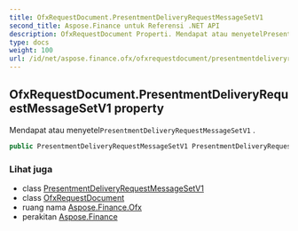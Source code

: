 ```yaml
---
title: OfxRequestDocument.PresentmentDeliveryRequestMessageSetV1
second_title: Aspose.Finance untuk Referensi .NET API
description: OfxRequestDocument Properti. Mendapat atau menyetelPresentmentDeliveryRequestMessageSetV1 .
type: docs
weight: 100
url: /id/net/aspose.finance.ofx/ofxrequestdocument/presentmentdeliveryrequestmessagesetv1/
---
```

## OfxRequestDocument.PresentmentDeliveryRequestMessageSetV1 property

Mendapat atau menyetel`PresentmentDeliveryRequestMessageSetV1` .

```csharp
public PresentmentDeliveryRequestMessageSetV1 PresentmentDeliveryRequestMessageSetV1 { get; set; }
```

### Lihat juga

* class [PresentmentDeliveryRequestMessageSetV1](../../presentmentdeliveryrequestmessagesetv1/)
* class [OfxRequestDocument](../)
* ruang nama [Aspose.Finance.Ofx](../../ofxrequestdocument/)
* perakitan [Aspose.Finance](../../../)


